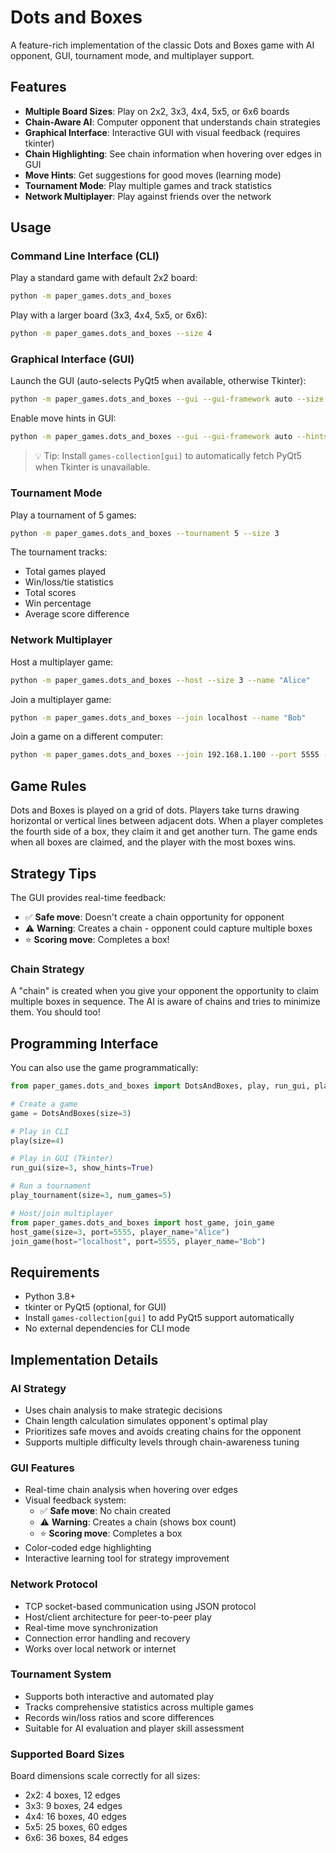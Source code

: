 # Dots and Boxes

A feature-rich implementation of the classic Dots and Boxes game with AI opponent, GUI, tournament mode, and multiplayer
support.

## Features

- **Multiple Board Sizes**: Play on 2x2, 3x3, 4x4, 5x5, or 6x6 boards
- **Chain-Aware AI**: Computer opponent that understands chain strategies
- **Graphical Interface**: Interactive GUI with visual feedback (requires tkinter)
- **Chain Highlighting**: See chain information when hovering over edges in GUI
- **Move Hints**: Get suggestions for good moves (learning mode)
- **Tournament Mode**: Play multiple games and track statistics
- **Network Multiplayer**: Play against friends over the network

## Usage

### Command Line Interface (CLI)

Play a standard game with default 2x2 board:

```bash
python -m paper_games.dots_and_boxes
```

Play with a larger board (3x3, 4x4, 5x5, or 6x6):

```bash
python -m paper_games.dots_and_boxes --size 4
```

### Graphical Interface (GUI)

Launch the GUI (auto-selects PyQt5 when available, otherwise Tkinter):

```bash
python -m paper_games.dots_and_boxes --gui --gui-framework auto --size 3
```

Enable move hints in GUI:

```bash
python -m paper_games.dots_and_boxes --gui --gui-framework auto --hints
```

> 💡 Tip: Install `games-collection[gui]` to automatically fetch PyQt5 when Tkinter is unavailable.

### Tournament Mode

Play a tournament of 5 games:

```bash
python -m paper_games.dots_and_boxes --tournament 5 --size 3
```

The tournament tracks:

- Total games played
- Win/loss/tie statistics
- Total scores
- Win percentage
- Average score difference

### Network Multiplayer

Host a multiplayer game:

```bash
python -m paper_games.dots_and_boxes --host --size 3 --name "Alice"
```

Join a multiplayer game:

```bash
python -m paper_games.dots_and_boxes --join localhost --name "Bob"
```

Join a game on a different computer:

```bash
python -m paper_games.dots_and_boxes --join 192.168.1.100 --port 5555 --name "Bob"
```

## Game Rules

Dots and Boxes is played on a grid of dots. Players take turns drawing horizontal or vertical lines between adjacent
dots. When a player completes the fourth side of a box, they claim it and get another turn. The game ends when all boxes
are claimed, and the player with the most boxes wins.

## Strategy Tips

The GUI provides real-time feedback:

- ✅ **Safe move**: Doesn't create a chain opportunity for opponent
- ⚠️ **Warning**: Creates a chain - opponent could capture multiple boxes
- ⭐ **Scoring move**: Completes a box!

### Chain Strategy

A "chain" is created when you give your opponent the opportunity to claim multiple boxes in sequence. The AI is aware of
chains and tries to minimize them. You should too!

## Programming Interface

You can also use the game programmatically:

```python
from paper_games.dots_and_boxes import DotsAndBoxes, play, run_gui, play_tournament

# Create a game
game = DotsAndBoxes(size=3)

# Play in CLI
play(size=4)

# Play in GUI (Tkinter)
run_gui(size=3, show_hints=True)

# Run a tournament
play_tournament(size=3, num_games=5)

# Host/join multiplayer
from paper_games.dots_and_boxes import host_game, join_game
host_game(size=3, port=5555, player_name="Alice")
join_game(host="localhost", port=5555, player_name="Bob")
```

## Requirements

- Python 3.8+
- tkinter or PyQt5 (optional, for GUI)
- Install `games-collection[gui]` to add PyQt5 support automatically
- No external dependencies for CLI mode

## Implementation Details

### AI Strategy

- Uses chain analysis to make strategic decisions
- Chain length calculation simulates opponent's optimal play
- Prioritizes safe moves and avoids creating chains for the opponent
- Supports multiple difficulty levels through chain-awareness tuning

### GUI Features

- Real-time chain analysis when hovering over edges
- Visual feedback system:
  - ✅ **Safe move**: No chain created
  - ⚠️ **Warning**: Creates a chain (shows box count)
  - ⭐ **Scoring move**: Completes a box
- Color-coded edge highlighting
- Interactive learning tool for strategy improvement

### Network Protocol

- TCP socket-based communication using JSON protocol
- Host/client architecture for peer-to-peer play
- Real-time move synchronization
- Connection error handling and recovery
- Works over local network or internet

### Tournament System

- Supports both interactive and automated play
- Tracks comprehensive statistics across multiple games
- Records win/loss ratios and score differences
- Suitable for AI evaluation and player skill assessment

### Supported Board Sizes

Board dimensions scale correctly for all sizes:

- 2x2: 4 boxes, 12 edges
- 3x3: 9 boxes, 24 edges
- 4x4: 16 boxes, 40 edges
- 5x5: 25 boxes, 60 edges
- 6x6: 36 boxes, 84 edges
